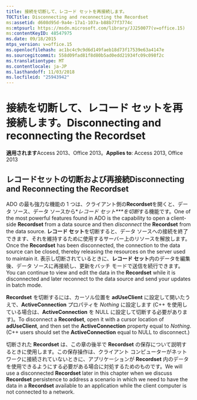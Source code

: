 ```yaml
---
title: 接続を切断して、レコード セットを再接続します。
TOCTitle: Disconnecting and reconnecting the Recordset
ms:assetid: d608d95d-9a4e-17a1-107a-b88b77f3774c
ms:mtpsurl: https://msdn.microsoft.com/library/JJ250077(v=office.15)
ms:contentKeyID: 48547975
ms.date: 09/18/2015
mtps_version: v=office.15
ms.openlocfilehash: ac1bc4c9c9d6d149faeb18d73f17539e63a4147e
ms.sourcegitcommit: 558d09fad81f8d80b5ad0edd21934fc09c098f2c
ms.translationtype: MT
ms.contentlocale: ja-JP
ms.lasthandoff: 11/03/2018
ms.locfileid: "25943942"
---
```

# <a name="disconnecting-and-reconnecting-the-recordset"></a><span data-ttu-id="bc665-102">接続を切断して、レコード セットを再接続します。</span><span class="sxs-lookup"><span data-stu-id="bc665-102">Disconnecting and reconnecting the Recordset</span></span>


<span data-ttu-id="bc665-103">**適用されます**Access 2013、Office 2013。</span><span class="sxs-lookup"><span data-stu-id="bc665-103">**Applies to**: Access 2013, Office 2013</span></span>

## <a name="disconnecting-and-reconnecting-the-recordset"></a><span data-ttu-id="bc665-104">レコードセットの切断および再接続</span><span class="sxs-lookup"><span data-stu-id="bc665-104">Disconnecting and Reconnecting the Recordset</span></span>

<span data-ttu-id="bc665-105">ADO の最も強力な機能の 1 つは、クライアント側の**Recordset**を開くと、データ ソース、データ ソースから\**レコード セット\*\*\*を切断*する機能です。</span><span class="sxs-lookup"><span data-stu-id="bc665-105">One of the most powerful features found in ADO is the capability to open a client-side **Recordset** from a data source and then *disconnect* the **Recordset** from the data source.</span></span> <span data-ttu-id="bc665-106">**レコード セット**を切断すると、データ ソースへの接続を終了できます、それを維持するために使用するサーバー上のリソースを解放します。</span><span class="sxs-lookup"><span data-stu-id="bc665-106">Once the **Recordset** has been disconnected, the connection to the data source can be closed, thereby releasing the resources on the server used to maintain it.</span></span> <span data-ttu-id="bc665-107">表示し切断されているときに、**レコード セット**内のデータを編集後、データ ソースに再接続し、更新をバッチ モードで送信を続行できます。</span><span class="sxs-lookup"><span data-stu-id="bc665-107">You can continue to view and edit the data in the **Recordset** while it is disconnected and later reconnect to the data source and send your updates in batch mode.</span></span>

<span data-ttu-id="bc665-p102">**Recordset** を切断するには、カーソル位置を **adUseClient** に設定して開いたうえで、**ActiveConnection** プロパティを *Nothing* に設定します (C++ を使用している場合は、**ActiveConnection** を NULL に設定して切断する必要があります)。</span><span class="sxs-lookup"><span data-stu-id="bc665-p102">To disconnect a **Recordset**, open it with a cursor location of **adUseClient**, and then set the **ActiveConnection** property equal to *Nothing*. (C++ users should set the **ActiveConnection** equal to NULL to disconnect.)</span></span>

<span data-ttu-id="bc665-110">切断された **Recordset** は、この章の後半で **Recordset** の保存について説明するときに使用します。この保存操作は、クライアント コンピューターがネットワークに接続されていないときに、アプリケーションが **Recordset** 内のデータを使用できるようにする必要がある場合に対処するためのものです。</span><span class="sxs-lookup"><span data-stu-id="bc665-110">We will use a disconnected **Recordset** later in this chapter when we discuss **Recordset** persistence to address a scenario in which we need to have the data in a **Recordset** available to an application while the client computer is not connected to a network.</span></span>


